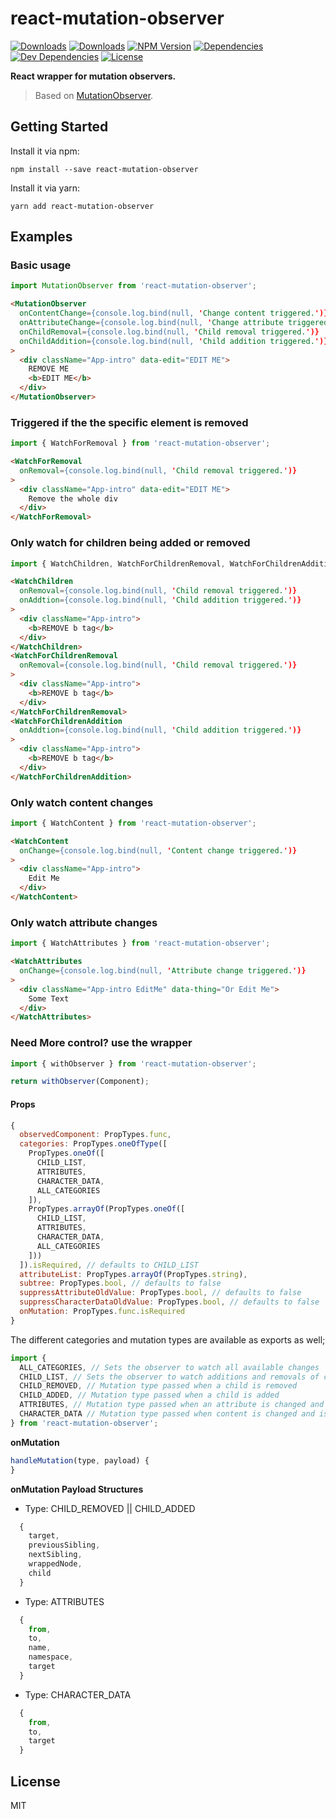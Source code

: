 # react-mutation-observer

[![Downloads][npm-dm]][package-url]
[![Downloads][npm-dt]][package-url]
[![NPM Version][npm-v]][package-url]
[![Dependencies][deps]][package-url]
[![Dev Dependencies][dev-deps]][package-url]
[![License][license]][package-url]

__React wrapper for mutation observers.__

> Based on
[MutationObserver](https://developer.mozilla.org/en-US/docs/Web/API/MutationObserver).

## Getting Started

Install it via npm:

```shell
npm install --save react-mutation-observer
```

Install it via yarn:

```shell
yarn add react-mutation-observer
```

## Examples

### Basic usage
```javascript
import MutationObserver from 'react-mutation-observer';
```

```HTML
<MutationObserver
  onContentChange={console.log.bind(null, 'Change content triggered.')}
  onAttributeChange={console.log.bind(null, 'Change attribute triggered.')}
  onChildRemoval={console.log.bind(null, 'Child removal triggered.')}
  onChildAddition={console.log.bind(null, 'Child addition triggered.')}
>
  <div className="App-intro" data-edit="EDIT ME">
    REMOVE ME
    <b>EDIT ME</b>
  </div>
</MutationObserver>
```

### Triggered if the the specific element is removed
```javascript
import { WatchForRemoval } from 'react-mutation-observer';
```

```HTML
<WatchForRemoval
  onRemoval={console.log.bind(null, 'Child removal triggered.')}
>
  <div className="App-intro" data-edit="EDIT ME">
    Remove the whole div
  </div>
</WatchForRemoval>
```

### Only watch for children being added or removed
```javascript
import { WatchChildren, WatchForChildrenRemoval, WatchForChildrenAddition } from 'react-mutation-observer';
```

```HTML
<WatchChildren
  onRemoval={console.log.bind(null, 'Child removal triggered.')}
  onAddtion={console.log.bind(null, 'Child addition triggered.')}
>
  <div className="App-intro">
    <b>REMOVE b tag</b>
  </div>
</WatchChildren>
<WatchForChildrenRemoval
  onRemoval={console.log.bind(null, 'Child removal triggered.')}
>
  <div className="App-intro">
    <b>REMOVE b tag</b>
  </div>
</WatchForChildrenRemoval>
<WatchForChildrenAddition
  onAddtion={console.log.bind(null, 'Child addition triggered.')}
>
  <div className="App-intro">
    <b>REMOVE b tag</b>
  </div>
</WatchForChildrenAddition>
```

### Only watch content changes
```javascript
import { WatchContent } from 'react-mutation-observer';
```

```HTML
<WatchContent
  onChange={console.log.bind(null, 'Content change triggered.')}
>
  <div className="App-intro">
    Edit Me
  </div>
</WatchContent>
```

### Only watch attribute changes
```javascript
import { WatchAttributes } from 'react-mutation-observer';
```

```HTML
<WatchAttributes
  onChange={console.log.bind(null, 'Attribute change triggered.')}
>
  <div className="App-intro EditMe" data-thing="Or Edit Me">
    Some Text
  </div>
</WatchAttributes>
```

### Need More control? use the wrapper
```javascript
import { withObserver } from 'react-mutation-observer';
```

```javascript
return withObserver(Component);
```

#### Props
```javascript
{
  observedComponent: PropTypes.func,
  categories: PropTypes.oneOfType([
    PropTypes.oneOf([
      CHILD_LIST,
      ATTRIBUTES,
      CHARACTER_DATA,
      ALL_CATEGORIES
    ]),
    PropTypes.arrayOf(PropTypes.oneOf([
      CHILD_LIST,
      ATTRIBUTES,
      CHARACTER_DATA,
      ALL_CATEGORIES
    ]))
  ]).isRequired, // defaults to CHILD_LIST
  attributeList: PropTypes.arrayOf(PropTypes.string),
  subtree: PropTypes.bool, // defaults to false
  suppressAttributeOldValue: PropTypes.bool, // defaults to false
  suppressCharacterDataOldValue: PropTypes.bool, // defaults to false
  onMutation: PropTypes.func.isRequired
}
```

The different categories and mutation types are available as exports as well;

```javascript
import {
  ALL_CATEGORIES, // Sets the observer to watch all available changes
  CHILD_LIST, // Sets the observer to watch additions and removals of children
  CHILD_REMOVED, // Mutation type passed when a child is removed
  CHILD_ADDED, // Mutation type passed when a child is added
  ATTRIBUTES, // Mutation type passed when an attribute is changed and is used to set the observer to watch changes to attributes
  CHARACTER_DATA // Mutation type passed when content is changed and is used to set the observer to watch changes to content. Typically needs to be used with `subtree={true}`
} from 'react-mutation-observer';
```

__onMutation__
```javascript
handleMutation(type, payload) {
}
```

__onMutation Payload Structures__
  - Type: CHILD_REMOVED || CHILD_ADDED
  ```javascript
    {
      target,
      previousSibling,
      nextSibling,
      wrappedNode,
      child
    }
  ```
  - Type: ATTRIBUTES
  ```javascript
    {
      from,
      to,
      name,
      namespace,
      target
    }
  ```
  - Type: CHARACTER_DATA
  ```javascript
    {
      from,
      to,
      target
    }
  ```

## License

MIT

[npm-dm]: https://img.shields.io/npm/dm/react-mutation-observer.svg
[npm-dt]: https://img.shields.io/npm/dt/react-mutation-observer.svg
[npm-v]: https://img.shields.io/npm/v/react-mutation-observer.svg
[deps]: https://img.shields.io/david/jcgertig/react-mutation-observer.svg
[dev-deps]: https://img.shields.io/david/dev/jcgertig/react-mutation-observer.svg
[license]: https://img.shields.io/npm/l/react-mutation-observer.svg
[package-url]: https://npmjs.com/package/react-mutation-observer
